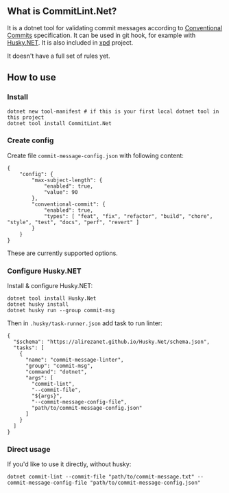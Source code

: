 ## What is CommitLint.Net?

It is a dotnet tool for validating commit messages according to [Conventional Commits](https://www.conventionalcommits.org/en/v1.0.0/) specification. It can be used in git hook, for example with [Husky.NET](https://alirezanet.github.io/Husky.Net/). It is also included in [xpd](https://github.com/tomwis/xpd) project.

It doesn't have a full set of rules yet.

## How to use

### Install
```
dotnet new tool-manifest # if this is your first local dotnet tool in this project
dotnet tool install CommitLint.Net
```

### Create config

Create file `commit-message-config.json` with following content:
```
{
    "config": {
        "max-subject-length": {
            "enabled": true,
            "value": 90
        },
        "conventional-commit": {
            "enabled": true,
            "types": [ "feat", "fix", "refactor", "build", "chore", "style", "test", "docs", "perf", "revert" ]
        }
    }
}
```
These are currently supported options.

### Configure Husky.NET

Install & configure Husky.NET:
```
dotnet tool install Husky.Net
dotnet husky install
dotnet husky run --group commit-msg
```
Then in `.husky/task-runner.json` add task to run linter:
```
{
  "$schema": "https://alirezanet.github.io/Husky.Net/schema.json",
  "tasks": [
    {
      "name": "commit-message-linter",
      "group": "commit-msg",
      "command": "dotnet",
      "args": [
        "commit-lint",
        "--commit-file",
        "${args}",
        "--commit-message-config-file",
        "path/to/commit-message-config.json"
      ]
    }
  ]
}
```

### Direct usage

If you'd like to use it directly, without husky:
```
dotnet commit-lint --commit-file "path/to/commit-message.txt" --commit-message-config-file "path/to/commit-message-config.json"
```